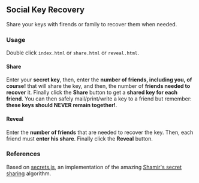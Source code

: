 ## Social Key Recovery

Share your keys with firends or family to recover them when needed.

### Usage

Double click `index.html` or `share.html` or `reveal.html`.

#### Share

Enter your **secret key**, then, enter the **number of friends, including you, of course!** that will share the key, and then, the number of **friends needed to recover** it. Finally click the **Share** button to get a **shared key for each friend**. You can then safely mail/print/write a key to a friend but remember: **these keys should NEVER remain together!**.

#### Reveal

Enter the **number of friends** that are needed to recover the key. Then, each friend must **enter his share**. Finally click the **Reveal** button.

### References

Based on [secrets.js](https://github.com/grempe/secrets.js), an implementation of the amazing [Shamir's secret sharing](https://en.wikipedia.org/wiki/Shamir's_Secret_Sharing) algorithm.
